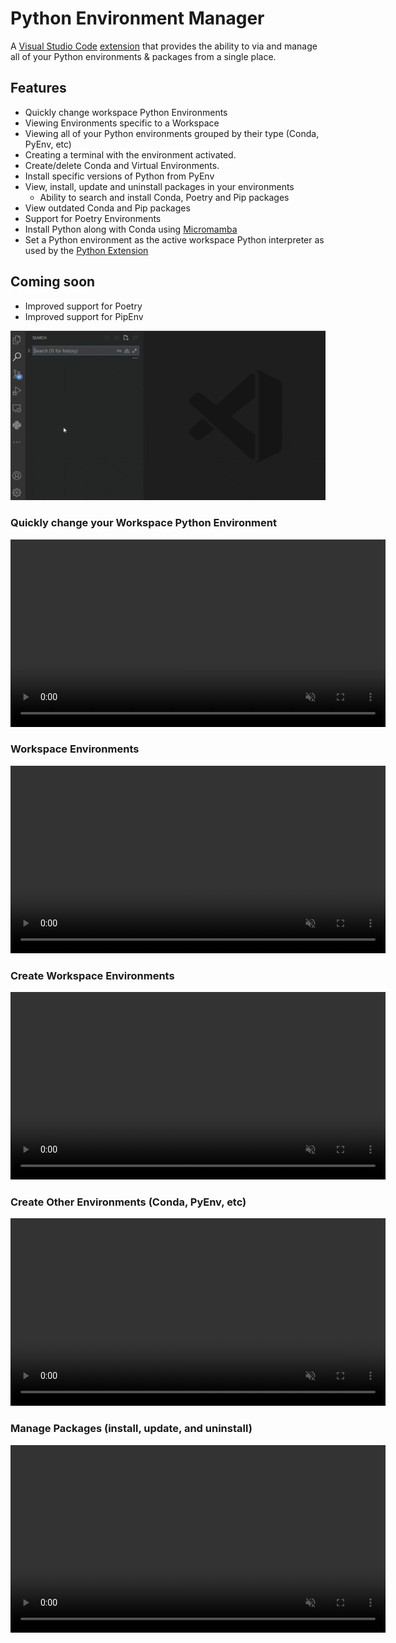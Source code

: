 # Python Environment Manager

A [Visual Studio Code](https://code.visualstudio.com/) [extension](https://marketplace.visualstudio.com/items?itemName=ms-toolsai.jupyter) that provides the ability to via and manage all of your Python environments & packages from a single place.

## Features
* Quickly change workspace Python Environments
* Viewing Environments specific to a Workspace
* Viewing all of your Python environments grouped by their type (Conda, PyEnv, etc)
* Creating a terminal with the environment activated.
* Create/delete Conda and Virtual Environments.
* Install specific versions of Python from PyEnv
* View, install, update and uninstall packages in your environments
    * Ability to search and install Conda, Poetry and Pip packages
* View outdated Conda and Pip packages
* Support for Poetry Environments
* Install Python along with Conda using [Micromamba](https://mamba.readthedocs.io/en/latest/user_guide/micromamba.html)
* Set a Python environment as the active workspace Python interpreter as used by the [Python Extension](https://marketplace.visualstudio.com/items?itemName=ms-python.python)

## Coming soon
* Improved support for Poetry
* Improved support for PipEnv


<img src=https://raw.githubusercontent.com/DonJayamanne/vscode-python-manager/environmentManager/resources/demo.gif>

### Quickly change your Workspace Python Environment

<video src="https://github.com/DonJayamanne/vscode-python-manager/raw/main/images/activeWorkspaceEnv.mp4" autoplay loop controls muted width="600px" title="Quickly Change Workspace Python Environment"></video>

### Workspace Environments

<video src="https://github.com/DonJayamanne/vscode-python-manager/raw/main/images/workspaceEnvs.mp4" autoplay loop controls muted width="600px" title="Workspace Environments"></video>

### Create Workspace Environments

<video src="https://github.com/DonJayamanne/vscode-python-manager/raw/main/images/createVenv.mp4" autoplay loop controls muted width="600px" title="Create Workspace Environments"></video>

### Create Other Environments (Conda, PyEnv, etc)

<video src="https://github.com/DonJayamanne/vscode-python-manager/raw/main/images/createVenv.mp4" autoplay loop controls muted width="600px" title="Create Other Environments (Conda, PyEnv, etc)"></video>

### Manage Packages (install, update, and uninstall)

<video src="https://github.com/DonJayamanne/vscode-python-manager/raw/main/images/managePackages.mp4" autoplay loop controls muted width="600px" title="Manage Packages (install, update, and uninstall)"></video>
